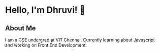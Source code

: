 # Hello, I'm Dhruvi! 👋
## About Me 
I am a CSE undergrad at VIT Chennai. Currently learning about Javascript and working on Front End Development.
